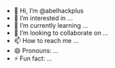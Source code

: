 - 👋 Hi, I’m @abelhackplus
- 👀 I’m interested in ...
- 🌱 I’m currently learning ...
- 💞️ I’m looking to collaborate on ...
- 📫 How to reach me ...
- 😄 Pronouns: ...
- ⚡ Fun fact: ...

<!---
abelhackplus/abelhackplus is a ✨ special ✨ repository because its `README.md` (this file) appears on your GitHub profile.
You can click the Preview link to take a look at your changes.
--->
